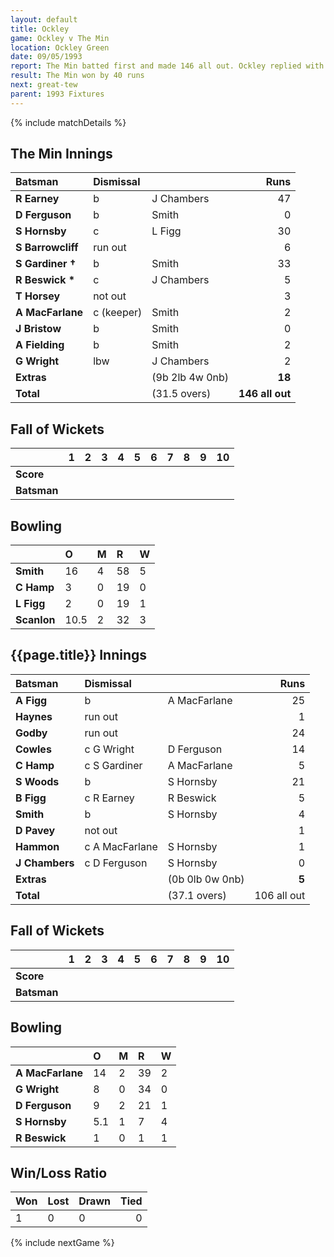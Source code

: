 ```yaml
---
layout: default
title: Ockley
game: Ockley v The Min
location: Ockley Green
date: 09/05/1993
report: The Min batted first and made 146 all out. Ockley replied with 106 all out
result: The Min won by 40 runs
next: great-tew
parent: 1993 Fixtures
---
```


{% include matchDetails %}

## The Min Innings

| Batsman | Dismissal |  | Runs |
|:---|:---|---|---:|
| **R Earney** | b | J Chambers | 47 |
| **D Ferguson** | b | Smith | 0 |
| **S Hornsby** | c | L Figg | 30 |
| **S Barrowcliff** | run out |  | 6 |
| **S Gardiner &#8224;** | b | Smith | 33 |
| **R Beswick &#42;** | c | J Chambers | 5 |
| **T Horsey** | not out |  | 3 |
| **A MacFarlane** | c (keeper) | Smith | 2 |
| **J Bristow** | b | Smith | 0 |
| **A Fielding** | b | Smith | 2 |
| **G Wright** | lbw | J Chambers | 2 |
| **Extras** | | (9b 2lb 4w 0nb) | **18** |
| **Total** | | (31.5 overs) | **146 all out** |

## Fall of Wickets

| | 1 | 2 | 3 | 4 | 5 | 6 | 7 | 8 | 9 | 10 |
|---|:---:|:---:|:---:|:---:|:---:|:---:|:---:|:---:|:---:|:---:|
| **Score** |  |  |  |  |  |  |  |  |  |  |
| **Batsman** |  |  |  |  |  |  |  |  |  |  |

## Bowling

| | O | M | R | W |
|---|:---|:---|:---|:---|
| **Smith** | 16 | 4 | 58 | 5 |
| **C Hamp** | 3 | 0 | 19 | 0 |
| **L Figg** | 2 | 0 | 19 | 1 |
| **Scanlon** | 10.5 | 2 | 32 | 3 |

## {{page.title}} Innings

| Batsman | Dismissal |  | Runs |
|:---|:---|---|---:|
| **A Figg** | b | A MacFarlane | 25 |
| **Haynes** | run out |  | 1 |
| **Godby** | run out |  | 24 |
| **Cowles** | c G Wright | D Ferguson | 14 |
| **C Hamp** | c S Gardiner | A MacFarlane | 5 |
| **S Woods** | b | S Hornsby | 21 |
| **B Figg** | c R Earney | R Beswick | 5 |
| **Smith** | b | S Hornsby | 4 |
| **D Pavey** | not out |  | 1 |
| **Hammon** | c A MacFarlane | S Hornsby | 1 |
| **J Chambers** | c D Ferguson | S Hornsby | 0 |
| **Extras** | | (0b 0lb 0w 0nb) | **5** |
| **Total** | | (37.1 overs) | 106 all out|

## Fall of Wickets

| | 1 | 2 | 3 | 4 | 5 | 6 | 7 | 8 | 9 | 10 |
|---|:---:|:---:|:---:|:---:|:---:|:---:|:---:|:---:|:---:|:---:|
| **Score** |  |  |  |  |  |  |  |  |  |  |
| **Batsman** |  |  |  |  |  |  |  |  |  |  |

## Bowling

| | O | M | R | W |
|---|:---|:---|:---|:---|
| **A MacFarlane** | 14 | 2 | 39 | 2 |
| **G Wright** | 8 | 0 | 34 | 0 |
| **D Ferguson** | 9 | 2 | 21 | 1 |
| **S Hornsby** | 5.1 | 1 | 7 | 4 |
| **R Beswick** | 1 | 0 | 1 | 1 |

## Win/Loss Ratio

| Won | Lost | Drawn | Tied |
|:---|:---|:---|---:|
| 1 | 0 | 0 | 0 |

{% include nextGame %}